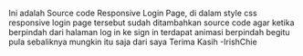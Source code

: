 Ini adalah Source code Responsive Login Page, di dalam style css responsive login page tersebut sudah ditambahkan source code agar ketika berpindah dari halaman log in ke sign in terdapat animasi berpindah begitu pula sebaliknya mungkin itu saja dari saya
Terima Kasih -IrishChie
